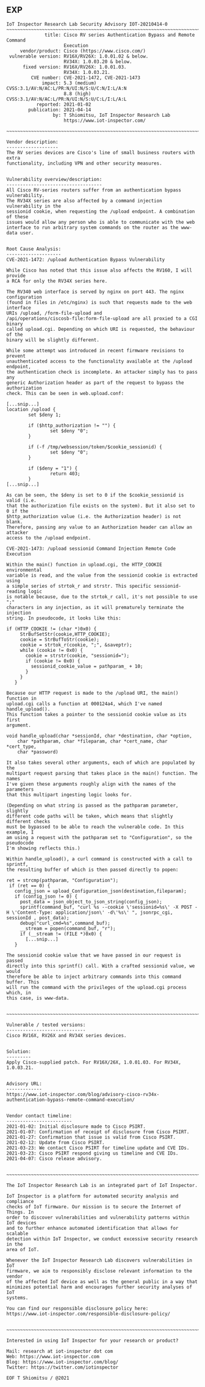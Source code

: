 EXP
---

    IoT Inspector Research Lab Security Advisory IOT-20210414-0
    ~~~~~~~~~~~~~~~~~~~~~~~~~~~~~~~~~~~~~~~~~~~~~~~~~~~~~~~~~~~~~~~~~~~~~~~~~~~~~~~
                  title: Cisco RV series Authentication Bypass and Remote Command
                         Execution
         vendor/product: Cisco (https://www.cisco.com/)
     vulnerable version: RV16X/RV26X: 1.0.01.02 & below.
                         RV34X: 1.0.03.20 & below.
          fixed version: RV16X/RV26X: 1.0.01.03.
                         RV34X: 1.0.03.21.
             CVE number: CVE-2021-1472, CVE-2021-1473
                 impact: 5.3 (medium) CVSS:3.1/AV:N/AC:L/PR:N/UI:N/S:U/C:N/I:L/A:N
                         8.8 (high)   CVSS:3.1/AV:N/AC:L/PR:N/UI:N/S:U/C:L/I:L/A:L
               reported: 2021-01-02
            publication: 2021-04-14
                     by: T Shiomitsu, IoT Inspector Research Lab
                         https://www.iot-inspector.com/

    ~~~~~~~~~~~~~~~~~~~~~~~~~~~~~~~~~~~~~~~~~~~~~~~~~~~~~~~~~~~~~~~~~~~~~~~~~~~~~~~

    Vendor description:
    -------------------
    The RV series devices are Cisco's line of small business routers with extra
    functionality, including VPN and other security measures.


    Vulnerability overview/description:
    -----------------------------------
    All Cisco RV-series routers suffer from an authentication bypass vulnerability.
    The RV34X series are also affected by a command injection vulnerability in the
    sessionid cookie, when requesting the /upload endpoint. A combination of these
    issues would allow any person who is able to communicate with the web
    interface to run arbitrary system commands on the router as the www-data user.


    Root Cause Analysis:
    --------------------
    CVE-2021-1472: /upload Authentication Bypass Vulnerability

    While Cisco has noted that this issue also affects the RV160, I will provide
    a RCA for only the RV34X series here.

    The RV340 web interface is served by nginx on port 443. The nginx configuration
    (found in files in /etc/nginx) is such that requests made to the web interface
    URIs /upload, /form-file-upload and
    /api/operations/ciscosb-file:form-file-upload are all proxied to a CGI binary
    called upload.cgi. Depending on which URI is requested, the behaviour of the
    binary will be slightly different.

    While some attempt was introduced in recent firmware revisions to prevent
    unauthenticated access to the functionality available at the /upload endpoint,
    the authentication check is incomplete. An attacker simply has to pass any
    generic Authorization header as part of the request to bypass the authorization
    check. This can be seen in web.upload.conf:

    [...snip...]
    location /upload {
            set $deny 1;

            if ($http_authorization != "") {
                    set $deny "0";
            }

            if (-f /tmp/websession/token/$cookie_sessionid) {
                    set $deny "0";
            }

            if ($deny = "1") {
                    return 403;
            }
    [...snip...]

    As can be seen, the $deny is set to 0 if the $cookie_sessionid is valid (i.e.
    that the authorization file exists on the system). But it also set to 0 if the
    $http_authorization value (i.e. the Authorization header) is not blank.
    Therefore, passing any value to an Authorization header can allow an attacker
    access to the /upload endpoint.

    CVE-2021-1473: /upload sessionid Command Injection Remote Code Execution

    Within the main() function in upload.cgi, the HTTP_COOKIE environmental
    variable is read, and the value from the sessionid cookie is extracted using
    a simple series of strtok_r and strstr. This specific sessionid-reading logic
    is notable because, due to the strtok_r call, it's not possible to use ";"
    characters in any injection, as it will prematurely terminate the injection
    string. In pseudocode, it looks like this:

    if (HTTP_COOKIE != (char *)0x0) {
         StrBufSetStr(cookie,HTTP_COOKIE);
         cookie = StrBufToStr(cookie);
         cookie = strtok_r(cookie, ";", &saveptr);
         while (cookie != 0x0) {
           cookie = strstr(cookie, "sessionid=");
           if (cookie != 0x0) {
             sessionid_cookie_value = pathparam_ + 10;
           }
         }
       }

    Because our HTTP request is made to the /upload URI, the main() function in
    upload.cgi calls a function at 000124a4, which I've named handle_upload().
    This function takes a pointer to the sessionid cookie value as its first
    argument.

    void handle_upload(char *sessionId, char *destination, char *option,
        char *pathparam, char *fileparam, char *cert_name, char *cert_type,
        char *password)

    It also takes several other arguments, each of which are populated by the
    multipart request parsing that takes place in the main() function. The names
    I've given these arguments roughly align with the names of the parameters
    that this multipart ingesting logic looks for.

    (Depending on what string is passed as the pathparam parameter, slightly
    different code paths will be taken, which means that slightly different checks
    must be bypassed to be able to reach the vulnerable code. In this example, I
    am using a request with the pathparam set to "Configuration", so the pseudocode
    I'm showing reflects this.)

    Within handle_upload(), a curl command is constructed with a call to sprintf,
    the resulting buffer of which is then passed directly to popen:

    ret = strcmp(pathparam, "Configuration");
     if (ret == 0) {
       config_json = upload_Configuration_json(destination,fileparam);
       if (config_json != 0) {
         post_data = json_object_to_json_string(config_json);
         sprintf(command_buf, "curl %s --cookie \'sessionid=%s\' -X POST -H \'Content-Type: application/json\' -d\'%s\' ", jsonrpc_cgi, sessionId , post_data);
         debug("curl_cmd=%s",command_buf);
         __stream = popen(command_buf, "r");
         if (__stream != (FILE *)0x0) {
           [...snip...]
       }

    The sessionid cookie value that we have passed in our request is passed
    directly into this sprintf() call. With a crafted sessionid value, we would
    therefore be able to inject arbitrary commands into this command buffer. This
    will run the command with the privileges of the upload.cgi process which, in
    this case, is www-data.


    ~~~~~~~~~~~~~~~~~~~~~~~~~~~~~~~~~~~~~~~~~~~~~~~~~~~~~~~~~~~~~~~~~~~~~~~~~~~~~~~

    Vulnerable / tested versions:
    -----------------------------
    Cisco RV16X, RV26X and RV34X series devices.


    Solution:
    ---------
    Apply Cisco-supplied patch. For RV16X/26X, 1.0.01.03. For RV34X, 1.0.03.21.


    Advisory URL:
    -------------
    https://www.iot-inspector.com/blog/advisory-cisco-rv34x-authentication-bypass-remote-command-execution/


    Vendor contact timeline:
    ------------------------
    2021-01-02: Initial disclosure made to Cisco PSIRT.
    2021-01-07: Confirmation of receipt of disclosure from Cisco PSIRT.
    2021-01-27: Confirmation that issue is valid from Cisco PSIRT.
    2021-02-12: Update from Cisco PSIRT.
    2021-03-23: We contact Cisco PSIRT for timeline update and CVE IDs.
    2021-03-23: Cisco PSIRT respond giving us timeline and CVE IDs.
    2021-04-07: Cisco release advisory.


    ~~~~~~~~~~~~~~~~~~~~~~~~~~~~~~~~~~~~~~~~~~~~~~~~~~~~~~~~~~~~~~~~~~~~~~~~~~~~~~~

    The IoT Inspector Research Lab is an integrated part of IoT Inspector.

    IoT Inspector is a platform for automated security analysis and compliance
    checks of IoT firmware. Our mission is to secure the Internet of Things. In
    order to discover vulnerabilities and vulnerability patterns within IoT devices
    and to further enhance automated identification that allows for scalable
    detection within IoT Inspector, we conduct excessive security research in the
    area of IoT.

    Whenever the IoT Inspector Research Lab discovers vulnerabilities in IoT
    firmware, we aim to responsibly disclose relevant information to the vendor
    of the affected IoT device as well as the general public in a way that
    minimizes potential harm and encourages further security analyses of IoT
    systems.

    You can find our responsible disclosure policy here:
    https://www.iot-inspector.com/responsible-disclosure-policy/


    ~~~~~~~~~~~~~~~~~~~~~~~~~~~~~~~~~~~~~~~~~~~~~~~~~~~~~~~~~~~~~~~~~~~~~~~~~~~~~~~

    Interested in using IoT Inspector for your research or product?

    Mail: research at iot-inspector dot com
    Web: https://www.iot-inspector.com
    Blog: https://www.iot-inspector.com/blog/
    Twitter: https://twitter.com/iotinspector

    EOF T Shiomitsu / @2021